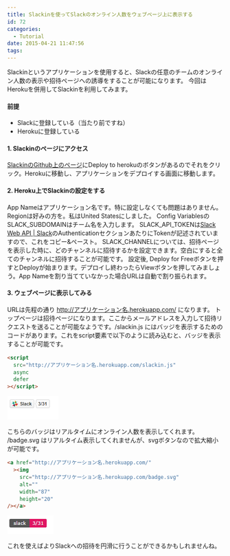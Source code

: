 ```yaml
---
title: Slackinを使ってSlackのオンライン人数をウェブページ上に表示する
id: 72
categories:
  - Tutorial
date: 2015-04-21 11:47:56
tags:
---
```


Slackinというアプリケーションを使用すると、Slackの任意のチームのオンライン人数の表示や招待ページへの誘導をすることが可能になります。
今回はHerokuを併用してSlackinを利用してみます。

<!--more-->

#### 前提

- Slackに登録している（当たり前ですね）
- Herokuに登録している

#### 1. Slackinのページにアクセス

[SlackinのGithub上のページ](https://github.com/rauchg/slackin)にDeploy to herokuのボタンがあるのでそれをクリック。Herokuに移動し、アプリケーションをデプロイする画面に移動します。

#### 2. Heroku上でSlackinの設定をする

App Nameはアプリケーション名です。特に設定しなくても問題はありません。
Regionは好みの方を。私はUnited Statesにしました。
Config VariablesのSLACK_SUBDOMAINはチーム名を入力します。
SLACK_API_TOKENは[Slack Web API | Slack](https://api.slack.com/web)のAuthenticationセクションあたりにTokenが記述されていますので、これをコピー&ペースト。
SLACK_CHANNELについては、招待ページを表示した時に、どのチャンネルに招待するかを設定できます。空白にすると全てのチャンネルに招待することが可能です。
設定後, Deploy for Freeボタンを押すとDeployが始まります。デプロイし終わったらViewボタンを押してみましょう。App Nameを割り当てていなかった場合URLは自動で割り振られます。

#### 3. ウェブページに表示してみる

URLは先程の通り http://アプリケーション名.herokuapp.com/ になります。
トップページは招待ページになります。ここからメールアドレスを入力して招待リクエストを送ることが可能なようです。/slackin.js にはバッジを表示するためのコードがあります。これをscript要素で以下のように読み込むと、バッジを表示することが可能です。

```html
<script
  src="http://アプリケーション名.herokuapp.com/slackin.js"
  async
  defer
></script>
```

![Slackのボタンとともに3/31と書かれた吹き出しが表示されている](./2015-4-21_12-28-49_634.png)

こちらのバッジはリアルタイムにオンライン人数を表示してくれます。
/badge.svg はリアルタイム表示してくれませんが、svgボタンなので拡大縮小が可能です。

```html
<a href="http://アプリケーション名.herokuapp.com/"
  ><img
    src="http://アプリケーション名.herokuapp.com/badge.svg"
    alt=""
    width="87"
    height="20"
/></a>
```

![Slackという文字の隣に3/31とオンライン人数が表示されている](./2015-4-21_12-38-19_635.png)

これを使えばよりSlackへの招待を円滑に行うことができるかもしれませんね。
